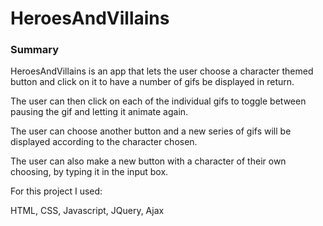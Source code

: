 # HeroesAndVillains

### Summary

HeroesAndVillains is an app that lets the user choose a character themed button and click on it to have a number of gifs be displayed in return.

The user can then click on each of the individual gifs to toggle between pausing the gif and letting it animate again.

The user can choose another button and a new series of gifs will be displayed according to the character chosen.

The user can also make a new button with a character of their own choosing, by typing it in the input box. 


For this project I used:

HTML, CSS, Javascript, JQuery, Ajax